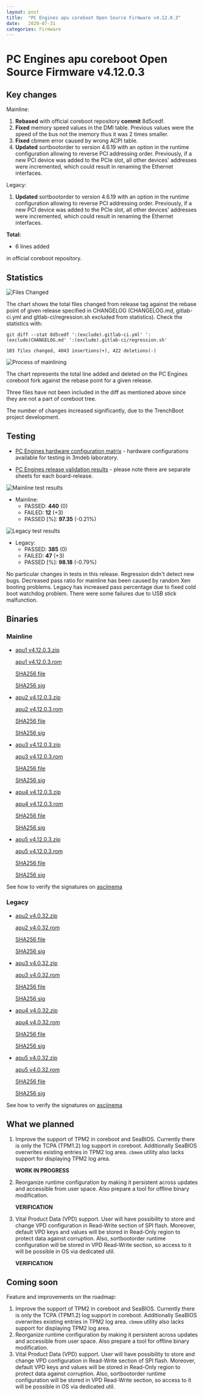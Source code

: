```yaml
---
layout: post
title:  "PC Engines apu coreboot Open Source Firmware v4.12.0.3"
date:   2020-07-31
categories: Firmware
---
```

# PC Engines apu coreboot Open Source Firmware v4.12.0.3

## Key changes

Mainline:

1. **Rebased** with official coreboot repository **commit** 8d5cedf.
2. **Fixed** memory speed values in the DMI table. Previous values were the
speed of the bus not the memory thus it was 2 times smaller.
3. **Fixed** cbmem error caused by wrong ACPI table.
4. **Updated** sortbootorder to version 4.6.19 with an option in the runtime
configuration allowing to reverse PCI addressing order. Previously, if a new PCI
device was added to the PCIe slot, all other devices' addresses were incremented,
which could result in renaming the Ethernet interfaces.

Legacy:
1. **Updated** sortbootorder to version 4.6.19 with an option in the runtime
configuration allowing to reverse PCI addressing order. Previously, if a new PCI
device was added to the PCIe slot, all other devices' addresses were incremented,
which could result in renaming the Ethernet interfaces.


**Total:**

* 6 lines added

in official coreboot repository.

## Statistics

![Files Changed](https://cloud.3mdeb.com/index.php/s/JRiyzzy2se8mLaz/preview)

The chart shows the total files changed from release tag against the rebase
point of given release specified in CHANGELOG (CHANGELOG.md, gitlab-ci.yml and
gitlab-ci/regression.sh excluded from statistics). Check the statistics with:

```
git diff --stat 8d5cedf ':(exclude).gitlab-ci.yml' ':(exclude)CHANGELOG.md' ':(exclude).gitlab-ci/regression.sh'
```

`103 files changed, 4043 insertions(+), 422 deletions(-)`

![Process of mainlining](https://cloud.3mdeb.com/index.php/s/caZ45Mn9pwYTWsY/preview)

The chart represents the total line added and deleted on the PC Engines
coreboot fork against the rebase point for a given release.

Three files have not been included in the diff as mentioned above since they are
not a part of coreboot tree.

The number of changes increased significantly, due to the TrenchBoot project development.


## Testing

* [PC Engines hardware configuration matrix](https://cloud.3mdeb.com/index.php/s/LMfrmjTgXc9tdxR/preview) - hardware configurations available for testing in 3mdeb laboratory.

* [PC Engines release validation results](https://3mdeb.us16.list-manage.com/track/click?u=fce95b885fc13fbf1db611816&id=96d9b426c0&e=16ffa34a09) - please note there are separate sheets for each board-release.

![Mainline test results](https://cloud.3mdeb.com/index.php/s/sSPC8eeo8ioGfPT/preview)

* Mainline:
  * PASSED: **440** (0)
  * FAILED: **12** (+3)
  * PASSED [%]: **97.35** (-0.21%)

![Legacy test results](https://cloud.3mdeb.com/index.php/s/L9yb5jiQBZxNoap/preview)

* Legacy:
  * PASSED: **385** (0)
  * FAILED: **47** (+3)
  * PASSED [%]: **98.18** (-0.79%)

No particular changes in tests in this release. Regression didn't detect new
bugs. Decreased pass ratio for mainline has been caused by random Xen booting
problems. Legacy has increased pass percentage due to fixed cold boot watchdog
problem. There were some failures due to USB stick malfunction.

## Binaries

### Mainline

* [apu1 v4.12.0.3.zip](https://3mdeb.com/open-source-firmware/pcengines/apu1/apu1_v4.12.0.3.zip)

  [apu1 v4.12.0.3.rom](https://3mdeb.com/open-source-firmware/pcengines/apu1/apu1_v4.12.0.3.rom)

  [SHA256 file](https://3mdeb.com/open-source-firmware/pcengines/apu1/apu1_v4.12.0.3.SHA256)

  [SHA256 sig](https://3mdeb.com/open-source-firmware/pcengines/apu1/apu1_v4.12.0.3.SHA256.sig)

* [apu2 v4.12.0.3.zip](https://3mdeb.com/open-source-firmware/pcengines/apu2/apu2_v4.12.0.3.zip)

  [apu2 v4.12.0.3.rom](https://3mdeb.com/open-source-firmware/pcengines/apu2/apu2_v4.12.0.3.rom)

  [SHA256 file](https://3mdeb.com/open-source-firmware/pcengines/apu2/apu2_v4.12.0.3.SHA256)

  [SHA256 sig](https://3mdeb.com/open-source-firmware/pcengines/apu2/apu2_v4.12.0.3.SHA256.sig)

* [apu3 v4.12.0.3.zip](https://3mdeb.com/open-source-firmware/pcengines/apu3/apu3_v4.12.0.3.zip)

  [apu3 v4.12.0.3.rom](https://3mdeb.com/open-source-firmware/pcengines/apu3/apu3_v4.12.0.3.rom)

  [SHA256 file](https://3mdeb.com/open-source-firmware/pcengines/apu3/apu3_v4.12.0.3.SHA256)

  [SHA256 sig](https://3mdeb.com/open-source-firmware/pcengines/apu3/apu3_v4.12.0.3.SHA256.sig)

* [apu4 v4.12.0.3.zip](https://3mdeb.com/open-source-firmware/pcengines/apu4/apu4_v4.12.0.3.zip)

  [apu4 v4.12.0.3.rom](https://3mdeb.com/open-source-firmware/pcengines/apu4/apu4_v4.12.0.3.rom)

  [SHA256 file](https://3mdeb.com/open-source-firmware/pcengines/apu4/apu4_v4.12.0.3.SHA256)

  [SHA256 sig](https://3mdeb.com/open-source-firmware/pcengines/apu4/apu4_v4.12.0.3.SHA256.sig)

* [apu5 v4.12.0.3.zip](https://3mdeb.com/open-source-firmware/pcengines/apu5/apu5_v4.12.0.3.zip)

  [apu5 v4.12.0.3.rom](https://3mdeb.com/open-source-firmware/pcengines/apu5/apu5_v4.12.0.3.rom)

  [SHA256 file](https://3mdeb.com/open-source-firmware/pcengines/apu5/apu5_v4.12.0.3.SHA256)

  [SHA256 sig](https://3mdeb.com/open-source-firmware/pcengines/apu5/apu5_v4.12.0.3.SHA256.sig)

See how to verify the signatures on [asciinema](https://asciinema.org/a/335785)

### Legacy

* [apu2 v4.0.32.zip](https://3mdeb.com/open-source-firmware/pcengines/apu2/apu2_v4.0.32.zip)

  [apu2 v4.0.32.rom](https://3mdeb.com/open-source-firmware/pcengines/apu2/apu2_v4.0.32.rom)

  [SHA256 file](https://3mdeb.com/open-source-firmware/pcengines/apu2/apu2_v4.0.32.SHA256)

  [SHA256 sig](https://3mdeb.com/open-source-firmware/pcengines/apu2/apu2_v4.0.32.SHA256.sig)

* [apu3 v4.0.32.zip](https://3mdeb.com/open-source-firmware/pcengines/apu3/apu3_v4.0.32.zip)

  [apu3 v4.0.32.rom](https://3mdeb.com/open-source-firmware/pcengines/apu3/apu3_v4.0.32.rom)

  [SHA256 file](https://3mdeb.com/open-source-firmware/pcengines/apu3/apu3_v4.0.32.SHA256)

  [SHA256 sig](https://3mdeb.com/open-source-firmware/pcengines/apu3/apu3_v4.0.32.SHA256.sig)

* [apu4 v4.0.32.zip](https://3mdeb.com/open-source-firmware/pcengines/apu4/apu4_v4.0.32.zip)

  [apu4 v4.0.32.rom](https://3mdeb.com/open-source-firmware/pcengines/apu4/apu4_v4.0.32.rom)

  [SHA256 file](https://3mdeb.com/open-source-firmware/pcengines/apu4/apu4_v4.0.32.SHA256)

  [SHA256 sig](https://3mdeb.com/open-source-firmware/pcengines/apu4/apu4_v4.0.32.SHA256.sig)

* [apu5 v4.0.32.zip](https://3mdeb.com/open-source-firmware/pcengines/apu5/apu5_v4.0.32.zip)

  [apu5 v4.0.32.rom](https://3mdeb.com/open-source-firmware/pcengines/apu5/apu5_v4.0.32.rom)

  [SHA256 file](https://3mdeb.com/open-source-firmware/pcengines/apu5/apu5_v4.0.32.SHA256)

  [SHA256 sig](https://3mdeb.com/open-source-firmware/pcengines/apu5/apu5_v4.0.32.SHA256.sig)

See how to verify the signatures on [asciinema](https://asciinema.org/a/335785)

## What we planned

1. Improve the support of TPM2 in coreboot and SeaBIOS. Currently there is only
   the TCPA (TPM1.2) log support in coreboot. Additionally SeaBIOS overwrites
   existing entries in TPM2 log area. `cbmem` utility also lacks support for
   displaying TPM2 log area.

   **WORK IN PROGRESS**

2. Reorganize runtime configuration by making it persistent across updates and
   accessible from user space. Also prepare a tool for offline binary
   modification.

   **VERIFICATION**

3. Vital Product Data (VPD) support. User will have possibility to store
   and change VPD configuration in Read-Write section of SPI flash. Moreover,
   default VPD keys and values will be stored in Read-Only region to protect
   data against corruption. Also, sortbootorder runtime configuration will be
   stored in VPD Read-Write section, so access to it will be possible in OS
   via dedicated util.

   **VERIFICATION**

## Coming soon

Feature and improvements on the roadmap:

1. Improve the support of TPM2 in coreboot and SeaBIOS. Currently there is only
   the TCPA (TPM1.2) log support in coreboot. Additionally SeaBIOS overwrites
   existing entries in TPM2 log area. `cbmem` utility also lacks support for
   displaying TPM2 log area.
2. Reorganize runtime configuration by making it persistent across updates and
   accessible from user space. Also prepare a tool for offline binary
   modification.
3. Vital Product Data (VPD) support. User will have possibility to store
   and change VPD configuration in Read-Write section of SPI flash. Moreover,
   default VPD keys and values will be stored in Read-Only region to protect
   data against corruption. Also, sortbootorder runtime configuration will be
   stored in VPD Read-Write section, so access to it will be possible in OS
   via dedicated util.
